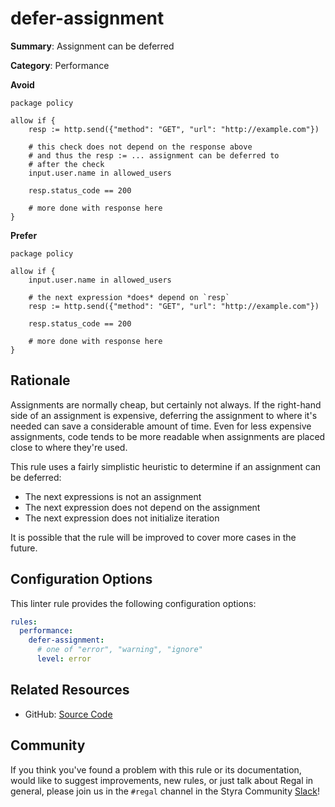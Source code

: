 # defer-assignment

**Summary**: Assignment can be deferred

**Category**: Performance

**Avoid**
```rego
package policy

allow if {
    resp := http.send({"method": "GET", "url": "http://example.com"})

    # this check does not depend on the response above
    # and thus the resp := ... assignment can be deferred to
    # after the check
    input.user.name in allowed_users

    resp.status_code == 200

    # more done with response here
}
```

**Prefer**
```rego
package policy

allow if {
    input.user.name in allowed_users

    # the next expression *does* depend on `resp`
    resp := http.send({"method": "GET", "url": "http://example.com"})

    resp.status_code == 200

    # more done with response here
}
```

## Rationale

Assignments are normally cheap, but certainly not always. If the right-hand side of an assignment is expensive,
deferring the assignment to where it's needed can save a considerable amount of time. Even for less expensive
assignments, code tends to be more readable when assignments are placed close to where they're used.

This rule uses a fairly simplistic heuristic to determine if an assignment can be deferred:

- The next expressions is not an assignment
- The next expression does not depend on the assignment
- The next expression does not initialize iteration

It is possible that the rule will be improved to cover more cases in the future.

## Configuration Options

This linter rule provides the following configuration options:

```yaml
rules:
  performance:
    defer-assignment:
      # one of "error", "warning", "ignore"
      level: error
```

## Related Resources

- GitHub: [Source Code](https://github.com/StyraInc/regal/blob/main/bundle/regal/rules/performance/defer-assignment/defer_assignment.rego)

## Community

If you think you've found a problem with this rule or its documentation, would like to suggest improvements, new rules,
or just talk about Regal in general, please join us in the `#regal` channel in the Styra Community
[Slack](https://communityinviter.com/apps/styracommunity/signup)!
